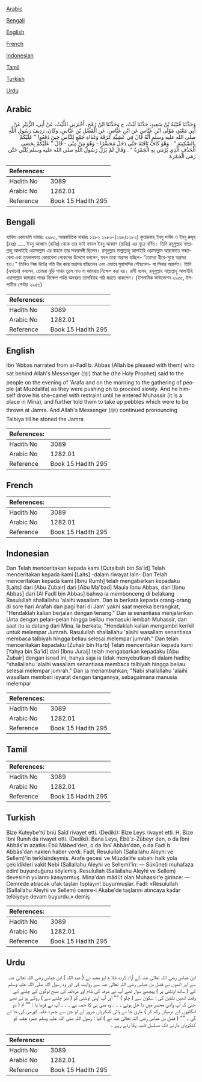 [Arabic](#arabic)

[Bengali](#bengali)

[English](#english)

[French](#french)

[Indonesian](#indonesian)

[Tamil](#tamil)

[Turkish](#turkish)

[Urdu](#urdu)

## Arabic


<div dir="rtl" lang="ar" style={{fontSize:'larger',backgroundColor:'#f8f9fa',padding:20}}>
وَحَدَّثَنَا قُتَيْبَةُ بْنُ سَعِيدٍ، حَدَّثَنَا لَيْثٌ، ح وَحَدَّثَنَا ابْنُ رُمْحٍ، أَخْبَرَنِي اللَّيْثُ، عَنْ أَبِي، الزُّبَيْرِ عَنْ أَبِي مَعْبَدٍ، مَوْلَى ابْنِ عَبَّاسٍ عَنِ ابْنِ عَبَّاسٍ، عَنِ الْفَضْلِ بْنِ عَبَّاسٍ، وَكَانَ، رَدِيفَ رَسُولِ اللَّهِ صلى الله عليه وسلم أَنَّهُ قَالَ فِي عَشِيَّةِ عَرَفَةَ وَغَدَاةِ جَمْعٍ لِلنَّاسِ حِينَ دَفَعُوا ‏"‏ عَلَيْكُمْ بِالسَّكِينَةِ ‏"‏ ‏.‏ وَهْوَ كَافٌّ نَاقَتَهُ حَتَّى دَخَلَ مُحَسِّرًا - وَهُوَ مِنْ مِنًى - قَالَ ‏"‏ عَلَيْكُمْ بِحَصَى الْخَذْفِ الَّذِي يُرْمَى بِهِ الْجَمْرَةُ ‏"‏ ‏.‏ وَقَالَ لَمْ يَزَلْ رَسُولُ اللَّهِ صلى الله عليه وسلم يُلَبِّي حَتَّى رَمَى الْجَمْرَةَ
</div>
<div style={{backgroundColor:'#f8f9fa',padding:20, marginBottom: 10}}><table> <thead> <tr> <th>References:</th> <th></th> </tr> </thead> <tbody><tr><td>Hadith No</td><td>3089</td></tr><tr><td>Arabic No</td><td>1282.01</td></tr><tr><td>Reference</td><td>Book 15 Hadith 295</td></tr></tbody></table></div>

## Bengali


<div dir="ltr" lang="bn" style={{fontSize:'larger',backgroundColor:'#f8f9fa',padding:20}}>
হাদিস একাডেমি নাম্বারঃ ২৯৮০, আন্তর্জাতিক নাম্বারঃ ১২৮২ ২৯৮০-(২৬৮/১২৮২) কুতায়বাহ্ ইবনু সাঈদ ও ইবনু রুমূহ (রহঃ) ..... ইবনু আব্বাস (রাযিঃ) থেকে তার ভাই ফাযল ইবনু আব্বাস (রাযিঃ) এর সূত্রে বর্ণিত। তিনি রসূলুল্লাহ সাল্লাল্লাহু আলাইহি ওয়াসাল্লাম এর বাহনে তার সফরসঙ্গী ছিলেন। রসূলুল্লাহ সাল্লাল্লাহু আলাইহি ওয়াসাল্লাম আরাফাতে সন্ধ্যাবেলা এবং মুযদালফায় ভোরবেলা লোকদের উদ্দেশে বললেন, যখন তারা অগ্রসর হচ্ছিল- “তোমরা ধীরে-সুস্থে অগ্রসর হও।" তিনিও নিজ উটের গতি ধীর করে অগ্রসর হচ্ছিলেন এবং এভাবে মুহাসসির পৌছলেন- যা মিনার অন্তর্গত। তিনি (এখানে) বললেন, তোমরা নুড়ি পাথর তুলে নাও যা জামরায় নিক্ষেপ করা হয়। রাবী বলেন, রসূলুল্লাহ সাল্লাল্লাহু আলাইহি ওয়াসাল্লাম জামরায় পাথর নিক্ষেপ পর্যন্ত অনবরত তালবিয়াহ পাঠ করতে থাকলেন। (ইসলামিক ফাউন্ডেশন ২৯৫৫, ইসলামীক সেন্টার ২৯৫৩)
</div>
<div style={{backgroundColor:'#f8f9fa',padding:20, marginBottom: 10}}><table> <thead> <tr> <th>References:</th> <th></th> </tr> </thead> <tbody><tr><td>Hadith No</td><td>3089</td></tr><tr><td>Arabic No</td><td>1282.01</td></tr><tr><td>Reference</td><td>Book 15 Hadith 295</td></tr></tbody></table></div>

## English


<div dir="ltr" lang="en" style={{fontSize:'larger',backgroundColor:'#f8f9fa',padding:20}}>
Ibn 'Abbas narrated from al-Fadl b. Abbas (Allah be pleased with them) who sat behind Allah's Messenger (ﷺ) that he (the Holy Prophet) said to the people on the evening of 'Arafa and on the morning to the gathering of people (at Muzdalifa) as they were pushing on to proceed slowly. And he himself drove his she-camel with restraint until he entered Muhassir (it is a place in Mina), and further told them to take up pebbles which were to be thrown at Jamra. And Allah's Messenger (ﷺ) continued pronouncing Talbiya till he stoned the Jamra
</div>
<div style={{backgroundColor:'#f8f9fa',padding:20, marginBottom: 10}}><table> <thead> <tr> <th>References:</th> <th></th> </tr> </thead> <tbody><tr><td>Hadith No</td><td>3089</td></tr><tr><td>Arabic No</td><td>1282.01</td></tr><tr><td>Reference</td><td>Book 15 Hadith 295</td></tr></tbody></table></div>

## French


<div dir="ltr" lang="fr" style={{fontSize:'larger',backgroundColor:'#f8f9fa',padding:20}}>

</div>
<div style={{backgroundColor:'#f8f9fa',padding:20, marginBottom: 10}}><table> <thead> <tr> <th>References:</th> <th></th> </tr> </thead> <tbody><tr><td>Hadith No</td><td>3089</td></tr><tr><td>Arabic No</td><td>1282.01</td></tr><tr><td>Reference</td><td>Book 15 Hadith 295</td></tr></tbody></table></div>

## Indonesian


<div dir="ltr" lang="id" style={{fontSize:'larger',backgroundColor:'#f8f9fa',padding:20}}>
Dan Telah menceritakan kepada kami [Qutaibah bin Sa'id] Telah menceritakan kepada kami [Laits] -dalam riwayat lain- Dan Telah menceritakan kepada kami [Ibnu Rumh] telah mengabarkan kepadaku [Laits] dari [Abu Zubair] dari [Abu Ma'bad] Maula Ibnu Abbas, dari [Ibnu Abbas] dari [Al Fadll bin Abbas] bahwa ia membonceng di belakang Rasulullah shallallahu 'alaihi wasallam. Dan ia berkata kepada orang-orang di sore hari Arafah dan pagi hari di Jam' yakni saat mereka berangkat, "Hendaklah kalian berjalan dengan tenang." Dan ia senantiasa menjalankan Unta dengan pelan-pelan hingga beliau memasuki lembah Muhassir, dan saat itu ia datang dari Mina. Ia berkata, "Hendaklah kalian mengambil kerikil untuk melempar Jumrah. Rasulullah shallallahu 'alaihi wasallam senantiasa membaca talbiyah hingga beliau selesai melempar jumrah." Dan telah menceritakan kepadaku [Zuhair bin Harb] Telah menceritakan kepada kami [Yahya bin Sa'id] dari [Ibnu Juraij] telah mengabarkan kepadaku [Abu Zubair] dengan isnad ini, hanya saja ia tidak menyebutkan di dalam hadits; "shallallahu 'alaihi wasallam senantiasa membaca talbiyah hingga beliau selesai melempar jumrah." Dan ia menambahkan; "Nabi shallallahu 'alaihi wasallam memberi isyarat dengan tangannya, sebagaimana manusia melempar
</div>
<div style={{backgroundColor:'#f8f9fa',padding:20, marginBottom: 10}}><table> <thead> <tr> <th>References:</th> <th></th> </tr> </thead> <tbody><tr><td>Hadith No</td><td>3089</td></tr><tr><td>Arabic No</td><td>1282.01</td></tr><tr><td>Reference</td><td>Book 15 Hadith 295</td></tr></tbody></table></div>

## Tamil


<div dir="ltr" lang="ta" style={{fontSize:'larger',backgroundColor:'#f8f9fa',padding:20}}>

</div>
<div style={{backgroundColor:'#f8f9fa',padding:20, marginBottom: 10}}><table> <thead> <tr> <th>References:</th> <th></th> </tr> </thead> <tbody><tr><td>Hadith No</td><td>3089</td></tr><tr><td>Arabic No</td><td>1282.01</td></tr><tr><td>Reference</td><td>Book 15 Hadith 295</td></tr></tbody></table></div>

## Turkish


<div dir="ltr" lang="tr" style={{fontSize:'larger',backgroundColor:'#f8f9fa',padding:20}}>
Bize Kuteybe'tü'bnü Saîd rivayet etti. (Dediki): Bize Leys rivayet etti. H. Bize İbni Runıh da rivayet etti. (Dediki): Bana Leys, Ebû'z-Zübeyr den, o da İbni Abbâs'ın azatlısı Ebû Mâbed'den, o da İbnî Abbâs'dan, o da Fadl b. Abbâs'dan naklen haber verdi. Fadl, Resulullah (Sallallahu Aleyhi ve Sellem)'in terkîsindeymiş. Arafe gecesi ve Müzdelife sabahı halk yola çekildikleri vakit Nebi (Sallallahu Aleyhi ve Sellem)'in: — Sükûneti muhafaza edin! buyurduğunu söylemiş. Resulullah (Sallallahu Aleyhi ve Sellem) devesinin yularını kasıyormuş. Mina'dan mâdût olan Muhassir'e girince: — Cemrede atılacak ufak taşları toplayın! buyurmuşlar. Fadl: «Resulullah (Sallallahu Aleyhi ve Sellem) cemre-i Akabe'de taşlarını atıncaya kadar telbiyeye devam buyurdu.» demiş
</div>
<div style={{backgroundColor:'#f8f9fa',padding:20, marginBottom: 10}}><table> <thead> <tr> <th>References:</th> <th></th> </tr> </thead> <tbody><tr><td>Hadith No</td><td>3089</td></tr><tr><td>Arabic No</td><td>1282.01</td></tr><tr><td>Reference</td><td>Book 15 Hadith 295</td></tr></tbody></table></div>

## Urdu


<div dir="rtl" lang="ur" style={{fontSize:'larger',backgroundColor:'#f8f9fa',padding:20}}>
ابن عباس رضی اللہ تعالیٰ عنہ کے آزاد کردہ غلا م ابو معبد نے ( عبد اللہ ) ابن عباس رضی اللہ تعالیٰ عنہ سے اور انھوں نے فضل بن عباس رضی اللہ تعالیٰ عنہ سے روایت کی اور وہ رسول اللہ صلی اللہ علیہ وسلم کے ( ساتھ اونٹنی پر ) پیچھے سوار تھے آپ نے عرفہ کی شام اور مزدلفہ کی صبح لوگوں کے چلنے کے وقت انھیں تلقین کی : سکون سے ( چلو ) "" اور آپ اپنی اونٹنی کو ( تیز چلنے سے ) روکے ہو ئے تھے حتیٰ کہ آپ وادی محسر میں دا خل ہوئے ۔ ۔ ۔ وہ منیٰ ہی کا حصہ ہے ۔ ۔ ۔ آپ نے فرما یا : "" تم ( دو انگلیوں کے درمیان رکھ کر ) ماری جا نے والی کنکریاں ضرور لے لو جن سے جمرہ عقبہ کورمی کی جا ئے گی ۔ "" ( فضل بن عباس رضی اللہ تعالیٰ عنہ نے ) کہا : رسول اللہ صلی اللہ علیہ وسلم جمرہ عقبہ کو کنکریاں مارنے تک مسلسل تلبیہ پکا رتے رہے ۔
</div>
<div style={{backgroundColor:'#f8f9fa',padding:20, marginBottom: 10}}><table> <thead> <tr> <th>References:</th> <th></th> </tr> </thead> <tbody><tr><td>Hadith No</td><td>3089</td></tr><tr><td>Arabic No</td><td>1282.01</td></tr><tr><td>Reference</td><td>Book 15 Hadith 295</td></tr></tbody></table></div>